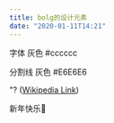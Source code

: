 ```yaml
---
title: bolg的设计元素
date: "2020-01-11T14:21"
---
```


字体
灰色 #cccccc

分割线
灰色 #E6E6E6

"?
([Wikipedia Link](http://en.wikipedia.org/wiki/Salted_duck_egg))

新年快乐🧧
